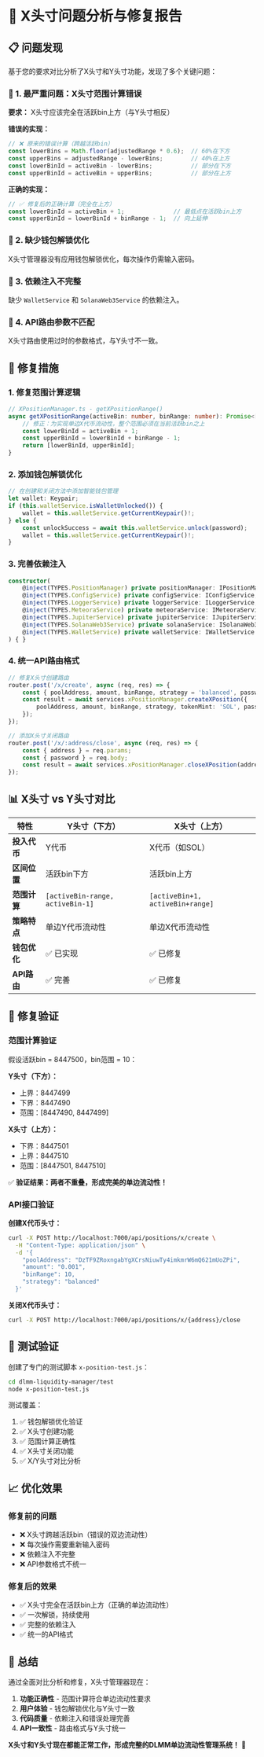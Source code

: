 # 🔵 X头寸问题分析与修复报告

## 📋 问题发现

基于您的要求对比分析了X头寸和Y头寸功能，发现了多个关键问题：

### 🔴 1. 最严重问题：X头寸范围计算错误

**要求：** X头寸应该完全在活跃bin上方（与Y头寸相反）

**错误的实现：**
```typescript
// ❌ 原来的错误计算（跨越活跃bin）
const lowerBins = Math.floor(adjustedRange * 0.6);  // 60%在下方
const upperBins = adjustedRange - lowerBins;        // 40%在上方
const lowerBinId = activeBin - lowerBins;           // 部分在下方
const upperBinId = activeBin + upperBins;           // 部分在上方
```

**正确的实现：**
```typescript
// ✅ 修复后的正确计算（完全在上方）
const lowerBinId = activeBin + 1;              // 最低点在活跃bin上方
const upperBinId = lowerBinId + binRange - 1;  // 向上延伸
```

### 🔴 2. 缺少钱包解锁优化

X头寸管理器没有应用钱包解锁优化，每次操作仍需输入密码。

### 🔴 3. 依赖注入不完整

缺少 `WalletService` 和 `SolanaWeb3Service` 的依赖注入。

### 🔴 4. API路由参数不匹配

X头寸路由使用过时的参数格式，与Y头寸不一致。

## 🔧 修复措施

### 1. 修复范围计算逻辑

```typescript
// XPositionManager.ts - getXPositionRange()
async getXPositionRange(activeBin: number, binRange: number): Promise<[number, number]> {
    // 修正：为实现单边X代币流动性，整个范围必须在当前活跃bin之上
    const lowerBinId = activeBin + 1;
    const upperBinId = lowerBinId + binRange - 1;
    return [lowerBinId, upperBinId];
}
```

### 2. 添加钱包解锁优化

```typescript
// 在创建和关闭方法中添加智能钱包管理
let wallet: Keypair;
if (this.walletService.isWalletUnlocked()) {
    wallet = this.walletService.getCurrentKeypair()!;
} else {
    const unlockSuccess = await this.walletService.unlock(password);
    wallet = this.walletService.getCurrentKeypair()!;
}
```

### 3. 完善依赖注入

```typescript
constructor(
    @inject(TYPES.PositionManager) private positionManager: IPositionManager,
    @inject(TYPES.ConfigService) private configService: IConfigService,
    @inject(TYPES.LoggerService) private loggerService: ILoggerService,
    @inject(TYPES.MeteoraService) private meteoraService: IMeteoraService,
    @inject(TYPES.JupiterService) private jupiterService: IJupiterService,
    @inject(TYPES.SolanaWeb3Service) private solanaService: ISolanaWeb3Service,
    @inject(TYPES.WalletService) private walletService: IWalletService
) { }
```

### 4. 统一API路由格式

```typescript
// 修复X头寸创建路由
router.post('/x/create', async (req, res) => {
    const { poolAddress, amount, binRange, strategy = 'balanced', password } = req.body;
    const result = await services.xPositionManager.createXPosition({
        poolAddress, amount, binRange, strategy, tokenMint: 'SOL', password
    });
});

// 添加X头寸关闭路由
router.post('/x/:address/close', async (req, res) => {
    const { address } = req.params;
    const { password } = req.body;
    const result = await services.xPositionManager.closeXPosition(address, password);
});
```

## 📊 X头寸 vs Y头寸对比

| 特性 | Y头寸（下方） | X头寸（上方） |
|------|---------------|---------------|
| **投入代币** | Y代币 | X代币（如SOL） |
| **区间位置** | 活跃bin下方 | 活跃bin上方 |
| **范围计算** | `[activeBin-range, activeBin-1]` | `[activeBin+1, activeBin+range]` |
| **策略特点** | 单边Y代币流动性 | 单边X代币流动性 |
| **钱包优化** | ✅ 已实现 | ✅ 已修复 |
| **API路由** | ✅ 完善 | ✅ 已修复 |

## 🎯 修复验证

### 范围计算验证
假设活跃bin = 8447500，bin范围 = 10：

**Y头寸（下方）：**
- 上界：8447499
- 下界：8447490
- 范围：[8447490, 8447499]

**X头寸（上方）：**
- 下界：8447501
- 上界：8447510
- 范围：[8447501, 8447510]

✅ **验证结果：两者不重叠，形成完美的单边流动性！**

### API接口验证

**创建X代币头寸：**
```bash
curl -X POST http://localhost:7000/api/positions/x/create \
  -H "Content-Type: application/json" \
  -d '{
    "poolAddress": "DzTF9ZRoxngabYgXCrsNiuwTy4imkmrW6mQ621mUoZPi",
    "amount": "0.001",
    "binRange": 10,
    "strategy": "balanced"
  }'
```

**关闭X代币头寸：**
```bash
curl -X POST http://localhost:7000/api/positions/x/{address}/close
```

## 🧪 测试验证

创建了专门的测试脚本 `x-position-test.js`：

```bash
cd dlmm-liquidity-manager/test
node x-position-test.js
```

测试覆盖：
1. ✅ 钱包解锁优化验证
2. ✅ X头寸创建功能
3. ✅ 范围计算正确性
4. ✅ X头寸关闭功能
5. ✅ X/Y头寸对比分析

## 📈 优化效果

### 修复前的问题
- ❌ X头寸跨越活跃bin（错误的双边流动性）
- ❌ 每次操作需要重新输入密码
- ❌ 依赖注入不完整
- ❌ API参数格式不统一

### 修复后的效果
- ✅ X头寸完全在活跃bin上方（正确的单边流动性）
- ✅ 一次解锁，持续使用
- ✅ 完整的依赖注入
- ✅ 统一的API格式

## 🎉 总结

通过全面对比分析和修复，X头寸管理器现在：

1. **功能正确性** - 范围计算符合单边流动性要求
2. **用户体验** - 钱包解锁优化与Y头寸一致
3. **代码质量** - 依赖注入和错误处理完善
4. **API一致性** - 路由格式与Y头寸统一

**X头寸和Y头寸现在都能正常工作，形成完整的DLMM单边流动性管理系统！** 🎯 